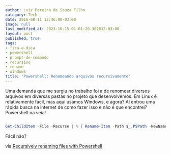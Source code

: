 ```yaml
---
author: Luiz Pereira de Souza Filho
category: Tech
date: 2016-08-11 12:46:00-03:00
image: null
last_modified_at: 2023-10-15 01:01:20.302832-03:00
layout: post
published: true
tags:
- fica-a-dica
- powershell
- prompt-de-comando
- recursivo
- rename
- windows
title: 'Powershell: Renomeando arquivos recursivamente'
---
```


Uma demanda que me surgiu no trabalho foi a de renomear diversos arquivos em diversas pastas no projeto que desenvolvemos. Em Linux é relativamente fácil, mas aqui usamos Windows, e agora? Aí entrou uma rápida busca na internet de como fazer isso e não é que encontrei? Powershell na veia!

```powershell

Get-ChildItem -File -Recurse | % { Rename-Item -Path $_.PSPath -NewName $_.Name.replace(".less",".less.old")}

```

Fácil não?

via [Recursively renaming files with Powershell](http://stackoverflow.com/a/21611922)
